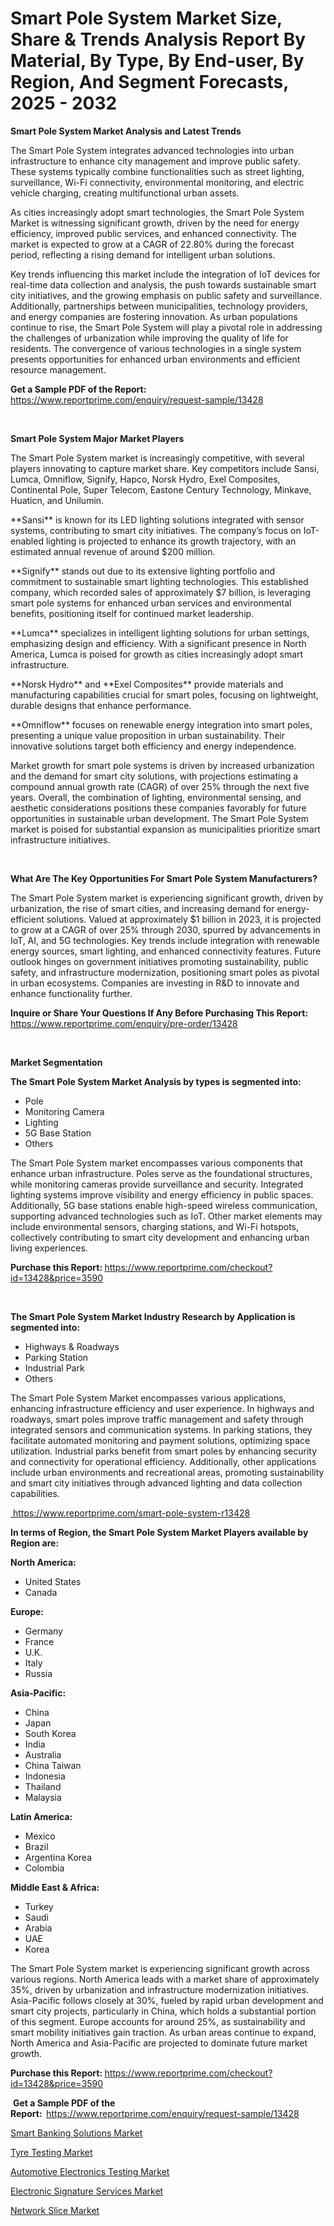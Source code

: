 <p><h1>Smart Pole System Market Size, Share & Trends Analysis Report By Material, By Type, By End-user, By Region, And Segment Forecasts, 2025 - 2032</h1></p><p><strong>Smart Pole System Market Analysis and Latest Trends</strong></p>
<p><p>The Smart Pole System integrates advanced technologies into urban infrastructure to enhance city management and improve public safety. These systems typically combine functionalities such as street lighting, surveillance, Wi-Fi connectivity, environmental monitoring, and electric vehicle charging, creating multifunctional urban assets. </p><p>As cities increasingly adopt smart technologies, the Smart Pole System Market is witnessing significant growth, driven by the need for energy efficiency, improved public services, and enhanced connectivity. The market is expected to grow at a CAGR of 22.80% during the forecast period, reflecting a rising demand for intelligent urban solutions. </p><p>Key trends influencing this market include the integration of IoT devices for real-time data collection and analysis, the push towards sustainable smart city initiatives, and the growing emphasis on public safety and surveillance. Additionally, partnerships between municipalities, technology providers, and energy companies are fostering innovation. As urban populations continue to rise, the Smart Pole System will play a pivotal role in addressing the challenges of urbanization while improving the quality of life for residents. The convergence of various technologies in a single system presents opportunities for enhanced urban environments and efficient resource management.</p></p>
<p><strong>Get a Sample PDF of the Report:&nbsp;</strong> <a href="https://www.reportprime.com/enquiry/request-sample/13428?utm_campaign=2010&utm_medium=2&utm_source=Github&utm_content=ia&utm_term=20032025&utm_id=smart-pole-system">https://www.reportprime.com/enquiry/request-sample/13428</a></p>
<p>&nbsp;</p>
<p><strong>Smart Pole System Major Market Players</strong></p>
<p><p>The Smart Pole System market is increasingly competitive, with several players innovating to capture market share. Key competitors include Sansi, Lumca, Omniflow, Signify, Hapco, Norsk Hydro, Exel Composites, Continental Pole, Super Telecom, Eastone Century Technology, Minkave, Huaticn, and Unilumin.</p><p>**Sansi** is known for its LED lighting solutions integrated with sensor systems, contributing to smart city initiatives. The company’s focus on IoT-enabled lighting is projected to enhance its growth trajectory, with an estimated annual revenue of around $200 million.</p><p>**Signify** stands out due to its extensive lighting portfolio and commitment to sustainable smart lighting technologies. This established company, which recorded sales of approximately $7 billion, is leveraging smart pole systems for enhanced urban services and environmental benefits, positioning itself for continued market leadership.</p><p>**Lumca** specializes in intelligent lighting solutions for urban settings, emphasizing design and efficiency. With a significant presence in North America, Lumca is poised for growth as cities increasingly adopt smart infrastructure.</p><p>**Norsk Hydro** and **Exel Composites** provide materials and manufacturing capabilities crucial for smart poles, focusing on lightweight, durable designs that enhance performance.</p><p>**Omniflow** focuses on renewable energy integration into smart poles, presenting a unique value proposition in urban sustainability. Their innovative solutions target both efficiency and energy independence.</p><p>Market growth for smart pole systems is driven by increased urbanization and the demand for smart city solutions, with projections estimating a compound annual growth rate (CAGR) of over 25% through the next five years. Overall, the combination of lighting, environmental sensing, and aesthetic considerations positions these companies favorably for future opportunities in sustainable urban development. The Smart Pole System market is poised for substantial expansion as municipalities prioritize smart infrastructure initiatives.</p></p>
<p>&nbsp;</p>
<p><strong>What Are The Key Opportunities For Smart Pole System Manufacturers?</strong></p>
<p><p>The Smart Pole System market is experiencing significant growth, driven by urbanization, the rise of smart cities, and increasing demand for energy-efficient solutions. Valued at approximately $1 billion in 2023, it is projected to grow at a CAGR of over 25% through 2030, spurred by advancements in IoT, AI, and 5G technologies. Key trends include integration with renewable energy sources, smart lighting, and enhanced connectivity features. Future outlook hinges on government initiatives promoting sustainability, public safety, and infrastructure modernization, positioning smart poles as pivotal in urban ecosystems. Companies are investing in R&D to innovate and enhance functionality further.</p></p>
<p><strong>Inquire or Share Your Questions If Any Before Purchasing This Report:</strong> <a href="https://www.reportprime.com/enquiry/pre-order/13428?utm_campaign=2010&utm_medium=2&utm_source=Github&utm_content=ia&utm_term=20032025&utm_id=smart-pole-system">https://www.reportprime.com/enquiry/pre-order/13428</a></p>
<p>&nbsp;</p>
<p><strong>Market Segmentation</strong></p>
<p><strong>The Smart Pole System Market Analysis by types is segmented into:</strong></p>
<p><ul><li>Pole</li><li>Monitoring Camera</li><li>Lighting</li><li>5G Base Station</li><li>Others</li></ul></p>
<p><p>The Smart Pole System market encompasses various components that enhance urban infrastructure. Poles serve as the foundational structures, while monitoring cameras provide surveillance and security. Integrated lighting systems improve visibility and energy efficiency in public spaces. Additionally, 5G base stations enable high-speed wireless communication, supporting advanced technologies such as IoT. Other market elements may include environmental sensors, charging stations, and Wi-Fi hotspots, collectively contributing to smart city development and enhancing urban living experiences.</p></p>
<p><strong>Purchase this Report:&nbsp;</strong><a href="https://www.reportprime.com/checkout?id=13428&price=3590&utm_campaign=2010&utm_medium=2&utm_source=Github&utm_content=ia&utm_term=20032025&utm_id=smart-pole-system">https://www.reportprime.com/checkout?id=13428&price=3590</a></p>
<p>&nbsp;</p>
<p><strong>The Smart Pole System Market Industry Research by Application is segmented into:</strong></p>
<p><ul><li>Highways & Roadways</li><li>Parking Station</li><li>Industrial Park</li><li>Others</li></ul></p>
<p><p>The Smart Pole System Market encompasses various applications, enhancing infrastructure efficiency and user experience. In highways and roadways, smart poles improve traffic management and safety through integrated sensors and communication systems. In parking stations, they facilitate automated monitoring and payment solutions, optimizing space utilization. Industrial parks benefit from smart poles by enhancing security and connectivity for operational efficiency. Additionally, other applications include urban environments and recreational areas, promoting sustainability and smart city initiatives through advanced lighting and data collection capabilities.</p></p>
<p><a href="https://www.reportprime.com/smart-pole-system-r13428?utm_campaign=2010&utm_medium=2&utm_source=Github&utm_content=ia&utm_term=20032025&utm_id=smart-pole-system">&nbsp;https://www.reportprime.com/smart-pole-system-r13428</a></p>
<p><strong>In terms of Region, the Smart Pole System Market Players available by Region are:</strong></p>
<p>
    <p> <strong> North America: </strong>
        <ul>
            <li>United States</li>
            <li>Canada</li>
        </ul>
        </p> 
    <p> <strong> Europe: </strong>
        <ul>
            <li>Germany</li>
            <li>France</li>
            <li>U.K.</li>
            <li>Italy</li>
            <li>Russia</li>
        </ul>
        </p> 
    <p> <strong> Asia-Pacific: </strong>
        <ul>
            <li>China</li>
            <li>Japan</li>
            <li>South Korea</li>
            <li>India</li>
            <li>Australia</li>
            <li>China Taiwan</li>
            <li>Indonesia</li>
            <li>Thailand</li>
            <li>Malaysia</li>
        </ul>
        </p> 
    <p> <strong> Latin America: </strong>
        <ul>
            <li>Mexico</li>
            <li>Brazil</li>
            <li>Argentina Korea</li>
            <li>Colombia</li>
        </ul>
        </p> 
    <p> <strong> Middle East & Africa: </strong>
        <ul>
            <li>Turkey</li>
            <li>Saudi</li>
            <li>Arabia</li>
            <li>UAE</li>
            <li>Korea</li>
        </ul>
    </p>
    </p>
<p><p>The Smart Pole System market is experiencing significant growth across various regions. North America leads with a market share of approximately 35%, driven by urbanization and infrastructure modernization initiatives. Asia-Pacific follows closely at 30%, fueled by rapid urban development and smart city projects, particularly in China, which holds a substantial portion of this segment. Europe accounts for around 25%, as sustainability and smart mobility initiatives gain traction. As urban areas continue to expand, North America and Asia-Pacific are projected to dominate future market growth.</p></p>
<p><strong>Purchase this Report: </strong><a href="https://www.reportprime.com/checkout?id=13428&price=3590&utm_campaign=2010&utm_medium=2&utm_source=Github&utm_content=ia&utm_term=20032025&utm_id=smart-pole-system">https://www.reportprime.com/checkout?id=13428&price=3590</a></p>
<p>&nbsp;<strong>Get a Sample PDF of the Report:&nbsp;&nbsp;</strong><a href="https://www.reportprime.com/enquiry/request-sample/13428?utm_campaign=2010&utm_medium=2&utm_source=Github&utm_content=ia&utm_term=20032025&utm_id=smart-pole-system">https://www.reportprime.com/enquiry/request-sample/13428</a></p>
<p><strong></strong></p>
<p><p><a href="https://github.com/ildyduedu/Market-Research-Report-List-1/blob/main/smart-banking-solutions-market.md?utm_campaign=2010&utm_medium=2&utm_source=Github&utm_content=ia&utm_term=20032025&utm_id=smart-pole-system">Smart Banking Solutions Market</a></p><p><a href="https://github.com/beberjuban9a/Market-Research-Report-List-1/blob/main/tyre-testing-market.md?utm_campaign=2010&utm_medium=2&utm_source=Github&utm_content=ia&utm_term=20032025&utm_id=smart-pole-system">Tyre Testing Market</a></p><p><a href="https://github.com/diosohusch6x/Market-Research-Report-List-1/blob/main/automotive-electronics-testing-market.md?utm_campaign=2010&utm_medium=2&utm_source=Github&utm_content=ia&utm_term=20032025&utm_id=smart-pole-system">Automotive Electronics Testing Market</a></p><p><a href="https://github.com/salkidtodo/Market-Research-Report-List-1/blob/main/electronic-signature-services-market.md?utm_campaign=2010&utm_medium=2&utm_source=Github&utm_content=ia&utm_term=20032025&utm_id=smart-pole-system">Electronic Signature Services Market</a></p><p><a href="https://github.com/oduorsarath9/Market-Research-Report-List-1/blob/main/network-slice-market.md?utm_campaign=2010&utm_medium=2&utm_source=Github&utm_content=ia&utm_term=20032025&utm_id=smart-pole-system">Network Slice Market</a></p></p>